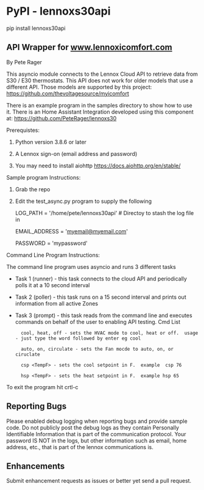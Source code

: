 # PyPI - lennoxs30api

pip install lennoxs30api

## API Wrapper for www.lennoxicomfort.com

By Pete Rager  

This asyncio module connects to the Lennox Cloud API to retrieve data from S30 / E30 thermostats.  This API does not work for older models that use a different API.  Those models are supported by this project:  https://github.com/thevoltagesource/myicomfort

There is an example program in the samples directory to show how to use it.  There is an Home Assistant Integration developed using this component at: https://github.com/PeteRager/lennoxs30

Prerequistes:

1. Python version 3.8.6 or later

2. A Lennox sign-on (email address and password)

3. You may need to install aiohttp https://docs.aiohttp.org/en/stable/

Sample program Instructions:

1. Grab the repo

2. Edit the test_async.py program to supply the following
 
    LOG_PATH = '/home/pete/lennoxs30api'    #  Directoy to stash the log file in

    EMAIL_ADDRESS = 'myemail@myemail.com'

    PASSWORD = 'mypassword'

Command Line Program Instructions:

The command line program uses asyncio and runs 3 different tasks

- Task 1 (runner) - this task connects to the cloud API and periodically polls it at a 10 second interval

- Task 2 (poller) - this task runs on a 15 second interval and prints out information from all active Zones

- Task 3 (prompt) - this task reads from the command line and executes commands on behalf of the user to enabling API testing.  Cmd List

        cool, heat, off - sets the HVAC mode to cool, heat or off.  usage - just type the word followed by enter eg cool

        auto, on, circulate - sets the Fan mocde to auto, on, or ciruclate

        csp <TempF> - sets the cool setpoint in F.  example  csp 76

        hsp <TempF> - sets the heat setpoint in F.  example hsp 65

To exit the program hit crtl-c

## Reporting Bugs

Please enabled debug logging when reporting bugs and provide sample code.  Do not publicly post the debug logs as they contain Personally Identifiable Information that is part of the communication protocol.  Your password IS NOT in the logs, but other information such as email, home address, etc., that is part of the lennox communications is.

## Enhancements

Submit enhancement requests as issues or better yet send a pull request.


